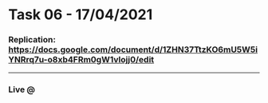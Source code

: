 # Task 06 - 17/04/2021

### Replication: https://docs.google.com/document/d/1ZHN37TtzKO6mU5W5iYNRrq7u-o8xb4FRm0gW1vIojj0/edit <hr>

### Live @ 
